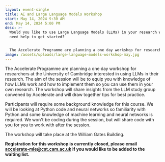 ```yaml
---
layout: event-single
title: AI and Large Language Models Workshop
start: May 14, 2024 9:30 AM
end: May 14, 2024 5:00 PM
desc: >-
  Would you like to use Large Language Models (LLMs) in your research work, but
  need help to get started? 


  The Accelerate Programme are planning a one day workshop for researchers interested in using LLMs in their research. The workshop will share insights from the LLM study group convened by Accelerate last term and will draw together tips for best practice. 
image: /assets/uploads/large-language-models-workshop-may.jpg
---
```

The Accelerate Programme are planning a one day workshop for researchers at the University of Cambridge interested in using LLMs in their research. The aim of the session will be to equip you with knowledge of how LLMs work and how to implement them so you can use them in your own research. The workshop will share insights from the LLM study group convened by Accelerate and will draw together tips for best practice. 

Participants will require some background knowledge for this course. We will be looking at Python code and neural networks so familiarity with Python and some knowledge of machine learning and neural networks is required. We won't be coding during the session, but will share code with you for you to work with after the session. 

T﻿he workshop will take place at the William Gates Building. 

**Registration for this workshop is currently closed, please email accelerate-mle@cst.cam.ac.uk [](https://forms.office.com/Pages/ResponsePage.aspx?id=RQSlSfq9eUut41R7TzmG6SaVOxbmBOdAg9GzbnrB5IRURUlFT04yOUtJTU81U0VWRVhYMFQ2RkQxTi4u)if you would like to be added to the waiting list.**